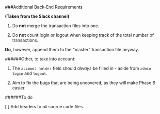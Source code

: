 ###Additional Back-End Requirements

**(Taken from the Slack channel)**

1. Do **not** merge the transaction files into one.

2. Do **not** count login or logout when keeping track of the total number of transactions.

**Do**, however, append them to the "master" transaction file anyway.


######Other, to take into account:

1. The `account holder` field should *always* be filled in - aside from `admin` `login` and `logout`.

2. Aim to fix the bugs that are being uncovered, as they will make Phase 6 easier.

######To do

[   ] Add headers to *all* source code files.
